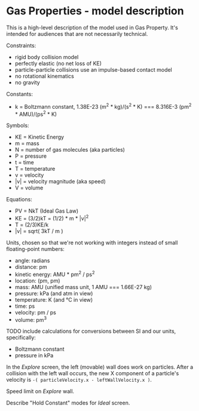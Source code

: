 # Gas Properties - model description

This is a high-level description of the model used in Gas Property. It's intended for audiences
that are not necessarily technical.

Constraints:
 
* rigid body collision model
* perfectly elastic (no net loss of KE)
* particle-particle collisions use an impulse-based contact model
* no rotational kinematics
* no gravity

Constants:

* k = Boltzmann constant, 1.38E-23 (m<sup>2</sup> * kg)/(s<sup>2</sup> * K) === 8.316E-3 (pm<sup>2</sup> * AMU)/(ps<sup>2</sup> * K)

Symbols:

* KE = Kinetic Energy
* m = mass
* N = number of gas molecules (aka particles)
* P = pressure
* t = time
* T = temperature
* v = velocity
* |v| = velocity magnitude (aka speed)
* V = volume
 
Equations:

* PV = NkT  (Ideal Gas Law)
* KE = (3/2)kT = (1/2) * m * |v|<sup>2</sup>
* T = (2/3)KE/k
* |v| = sqrt( 3kT / m )

Units, chosen so that we're not working with integers instead of small floating-point numbers:

* angle: radians
* distance: pm
* kinetic energy: AMU * pm<sup>2</sup> / ps<sup>2</sup>
* location: (pm, pm)
* mass: AMU (unified mass unit, 1 AMU === 1.66E-27 kg)
* pressure: kPa (and atm in view)
* temperature: K (and °C in view)
* time: ps
* velocity: pm / ps
* volume: pm<sup>3</sup>


TODO include calculations for conversions between SI and our units, specifically:
* Boltzmann constant
* pressure in kPa


In the _Explore_ screen, the left (movable) wall does work on particles. After a collision with the left wall
occurs, the new X component of a particle's velocity is `-( particleVelocity.x - leftWallVelocity.x )`.

Speed limit on _Explore_ wall.

Describe "Hold Constant" modes for _Ideal_ screen.